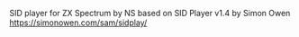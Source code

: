 SID player for ZX Spectrum by NS
based on SID Player v1.4 by Simon Owen
https://simonowen.com/sam/sidplay/
